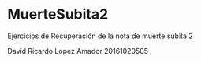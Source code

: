 # MuerteSubita2
Ejercicios de Recuperación de la nota de muerte súbita 2

David Ricardo Lopez Amador 20161020505
